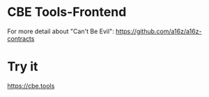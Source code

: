 # CBE Tools-Frontend
For more detail about "Can't Be Evil": https://github.com/a16z/a16z-contracts
# Try it
https://cbe.tools
